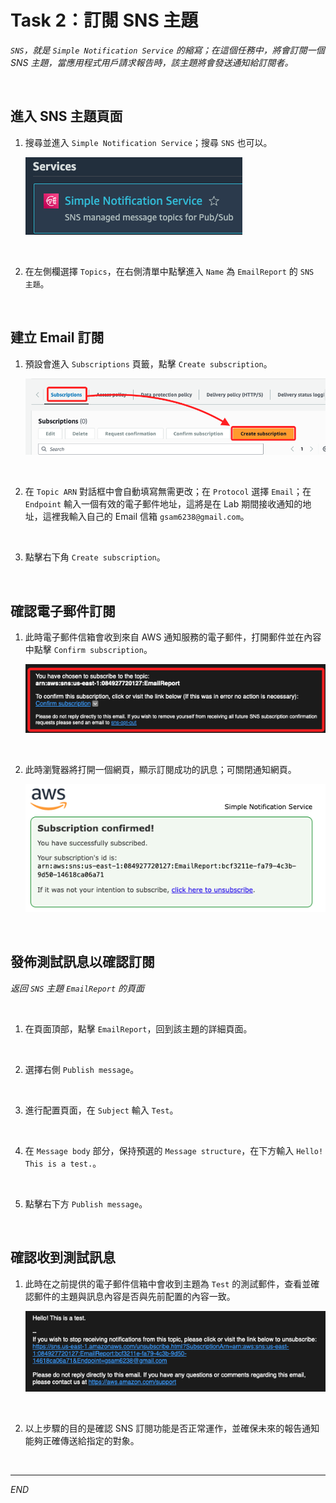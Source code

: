 # Task 2：訂閱 SNS 主題

_`SNS`，就是 `Simple Notification Service` 的縮寫；在這個任務中，將會訂閱一個 SNS 主題，當應用程式用戶請求報告時，該主題將會發送通知給訂閱者。_

<br>

## 進入 SNS 主題頁面

1. 搜尋並進入 `Simple Notification Service`；搜尋 `SNS` 也可以。

    ![](images/img_01.png)

<br>

2. 在左側欄選擇 `Topics`，在右側清單中點擊進入 `Name` 為 `EmailReport` 的 `SNS 主題`。

<br>

## 建立 Email 訂閱

1. 預設會進入 `Subscriptions` 頁籤，點擊 `Create subscription`。

    ![](images/img_24.png)

<br>

2. 在 `Topic ARN` 對話框中會自動填寫無需更改；在 `Protocol` 選擇 `Email`；在 `Endpoint` 輸入一個有效的電子郵件地址，這將是在 Lab 期間接收通知的地址，這裡我輸入自己的 Email 信箱 `gsam6238@gmail.com`。

<br>

3. 點擊右下角 `Create subscription`。

<br>

## 確認電子郵件訂閱

1. 此時電子郵件信箱會收到來自 AWS 通知服務的電子郵件，打開郵件並在內容中點擊 `Confirm subscription`。

    ![](images/img_02.png)

<br>

2. 此時瀏覽器將打開一個網頁，顯示訂閱成功的訊息；可關閉通知網頁。

    ![](images/img_03.png)

<br>

## 發佈測試訊息以確認訂閱

_返回 `SNS` 主題 `EmailReport` 的頁面_

<br>

1. 在頁面頂部，點擊 `EmailReport`，回到該主題的詳細頁面。

<br>

2. 選擇右側 `Publish message`。

<br>

3. 進行配置頁面，在 `Subject` 輸入 `Test`。

<br>

4. 在 `Message body` 部分，保持預選的 `Message structure`，在下方輸入 `Hello! This is a test.`。

<br>

5. 點擊右下方 `Publish message`。

<br>

## 確認收到測試訊息

1. 此時在之前提供的電子郵件信箱中會收到主題為 `Test` 的測試郵件，查看並確認郵件的主題與訊息內容是否與先前配置的內容一致。

    ![](images/img_04.png)

<br>

2. 以上步驟的目的是確認 SNS 訂閱功能是否正常運作，並確保未來的報告通知能夠正確傳送給指定的對象。

<br>

___

_END_